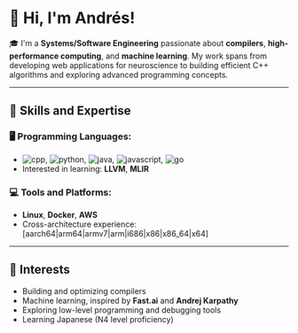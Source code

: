 # 👋 Hi, I'm Andrés!

🎓 I'm a **Systems/Software Engineering** passionate about **compilers**, **high-performance computing**, and **machine learning**. My work spans from developing web applications for neuroscience to building efficient C++ algorithms and exploring advanced programming concepts.

---

## 🚀 Skills and Expertise

### 🖥️ Programming Languages:
-  ![cpp](https://img.shields.io/static/v1?logo=cplusplus&label=&message=cplusplus&color=36465D&logoColor=AAA&style=flat-square&link=), ![python](https://img.shields.io/static/v1?logo=python&label=&message=python&color=36465D&logoColor=AAA&style=flat-square&link=), ![java](https://img.shields.io/static/v1?logo=openjdk&label=&message=java&color=36465D&logoColor=AAA&style=flat-square), ![javascript](https://img.shields.io/static/v1?logo=javascript&label=&message=javascript&color=36465D&logoColor=AAA&style=flat-square), ![go](https://img.shields.io/static/v1?logo=go&label=&message=golang&color=36465D&logoColor=AAA&style=flat-square)
- Interested in learning: **LLVM**, **MLIR**

### 💻 Tools and Platforms:
- **Linux**, **Docker**, **AWS**
- Cross-architecture experience: [aarch64|arm64|armv7|arm|i686|x86|x86_64|x64]

---

## 📘 Interests
- Building and optimizing compilers  
- Machine learning, inspired by **Fast.ai** and **Andrej Karpathy**  
- Exploring low-level programming and debugging tools  
- Learning Japanese (N4 level proficiency)

<!--
**Andres-Salamanca/Andres-Salamanca** is a ✨ _special_ ✨ repository because its `README.md` (this file) appears on your GitHub profile.

Here are some ideas to get you started:

- 🔭 I’m currently working on ...
- 🌱 I’m currently learning ...
- 👯 I’m looking to collaborate on ...
- 🤔 I’m looking for help with ...
- 💬 Ask me about ...
- 📫 How to reach me: ...
- 😄 Pronouns: ...
- ⚡ Fun fact: ...
-->
